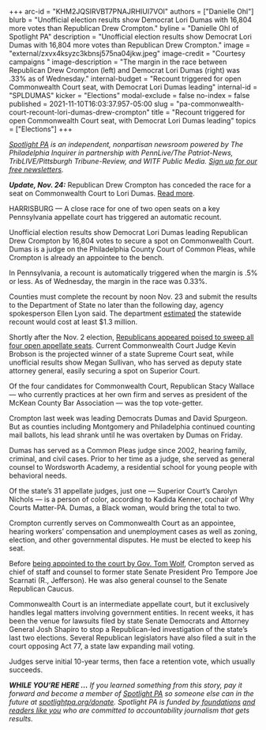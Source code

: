 +++
arc-id = "KHM2JQSIRVBT7PNAJRHIUI7VOI"
authors = ["Danielle Ohl"]
blurb = "Unofficial election results show Democrat Lori Dumas with 16,804 more votes than Republican Drew Crompton."
byline = "Danielle Ohl of Spotlight PA"
description = "Unofficial election results show Democrat Lori Dumas with 16,804 more votes than Republican Drew Crompton."
image = "external/zxvx4ksyzc3kbnsj575na04jkw.jpeg"
image-credit = "Courtesy campaigns "
image-description = "The margin in the race between Republican Drew Crompton (left) and Democrat Lori Dumas (right) was .33% as of Wednesday."
internal-budget = "Recount triggered for open Commonwealth Court seat, with Democrat Lori Dumas leading"
internal-id = "SPLDUMAS"
kicker = "Elections"
modal-exclude = false
no-index = false
published = 2021-11-10T16:03:37.957-05:00
slug = "pa-commonwealth-court-recount-lori-dumas-drew-crompton"
title = "Recount triggered for open Commonwealth Court seat, with Democrat Lori Dumas leading"
topics = ["Elections"]
+++

<a href="https://www.spotlightpa.org/"><i>Spotlight PA</i></a><i> is an independent, nonpartisan newsroom powered by The Philadelphia Inquirer in partnership with PennLive/The Patriot-News, TribLIVE/Pittsburgh Tribune-Review, and WITF Public Media. </i><a href="https://www.spotlightpa.org/newsletters"><i>Sign up for our free newsletters</i></a><i>.</i>

<i><b>Update, Nov. 24:</b></i> Republican Drew Crompton has conceded the race for a seat on Commonwealth Court to Lori Dumas. <a href="https://web.archive.org/20211125035014/https://apnews.com/article/elections-pennsylvania-election-recounts-election-2020-state-courts-a8a57048d4f54b270c2f02bd3993ba32">Read more</a>.

HARRISBURG — A close race for one of two open seats on a key Pennsylvania appellate court has triggered an automatic recount.

Unofficial election results show Democrat Lori Dumas leading Republican Drew Crompton by 16,804 votes to secure a spot on Commonwealth Court. Dumas is a judge on the Philadelphia County Court of Common Pleas, while Crompton is already an appointee to the bench.

In Pennsylvania, a recount is automatically triggered when the margin is .5% or less. As of Wednesday, the margin in the race was 0.33%.

Counties must complete the recount by noon Nov. 23 and submit the results to the Department of State no later than the following day, agency spokesperson Ellen Lyon said. The department <a href="https://web.archive.org/20211110212123/https://www.media.pa.gov/Pages/State-details.aspx?newsid=503">estimated</a> the statewide recount would cost at least $1.3 million.

<script src="https://www.spotlightpa.org/embed.js" async></script><div data-spl-embed-version="1" data-spl-src="https://www.spotlightpa.org/embeds/newsletter/"></div>

Shortly after the Nov. 2 election, <a href="https://www.spotlightpa.org/news/2021/11/election-results-2021-pennsylvania-supreme-court-candidates/" target="_blank">Republicans appeared poised to sweep all four open appellate seats</a>. Current Commonwealth Court Judge Kevin Brobson is the projected winner of a state Supreme Court seat, while unofficial results show Megan Sullivan, who has served as deputy state attorney general, easily securing a spot on Superior Court.

Of the four candidates for Commonwealth Court, Republican Stacy Wallace — who currently practices at her own firm and serves as president of the McKean County Bar Association — was the top vote-getter.

Crompton last week was leading Democrats Dumas and David Spurgeon. But as counties including Montgomery and Philadelphia continued counting mail ballots, his lead shrank until he was overtaken by Dumas on Friday.

<script src="https://www.spotlightpa.org/embed.js" async></script><div data-spl-embed-version="1" data-spl-src="https://www.spotlightpa.org/embeds/donate/?eyebrow_text=SUPPORT%20SPOTLIGHT%20PA&cta_text=YES%2C%20DOUBLE%20MY%20GIFT&teaser_text=Support%20Spotlight%20PA's%20vital%20investigative%20journalism%20for%20Pennsylvania%20and%20for%20a%20limited%20time%2C%20all%20gifts%20will%20be%20DOUBLED."></div>

Dumas has served as a Common Pleas judge since 2002, hearing family, criminal, and civil cases. Prior to her time as a judge, she served as general counsel to Wordsworth Academy, a residential school for young people with behavioral needs.

Of the state’s 31 appellate judges, just one — Superior Court’s Carolyn Nichols — is a person of color, according to Kadida Kenner, cochair of Why Courts Matter-PA. Dumas, a Black woman, would bring the total to two.

Crompton currently serves on Commonwealth Court as an appointee, hearing workers’ compensation and unemployment cases as well as zoning, election, and other governmental disputes. He must be elected to keep his seat.

Before <a href="https://www.spotlightpa.org/news/2019/11/wolf-judicial-vacancies-drew-crompton-commonwealth-court/">being appointed to the court by Gov. Tom Wolf</a>, Crompton served as chief of staff and counsel to former state Senate President Pro Tempore Joe Scarnati (R., Jefferson). He was also general counsel to the Senate Republican Caucus.

Commonwealth Court is an intermediate appellate court, but it exclusively handles legal matters involving government entities. In recent weeks, it has been the venue for lawsuits filed by state Senate Democrats and Attorney General Josh Shapiro to stop a Republican-led investigation of the state’s last two elections. Several Republican legislators have also filed a suit in the court opposing Act 77, a state law expanding mail voting.

Judges serve initial 10-year terms, then face a retention vote, which usually succeeds.

<i><b>WHILE YOU’RE HERE ...</b></i><i> If you learned something from this story, pay it forward and become a member of </i><a href="https://www.spotlightpa.org/"><i>Spotlight PA</i></a><i> so someone else can in the future at </i><a href="https://www.spotlightpa.org/donate"><i>spotlightpa.org/donate</i></a><i>. Spotlight PA is funded by</i><a href="https://www.spotlightpa.org/support"><i> foundations</i></a><i> </i><a href="https://www.spotlightpa.org/support"><i>and readers like you</i></a><i> who are committed to accountability journalism that gets results.</i>

